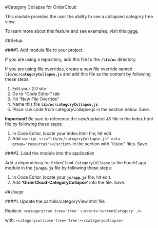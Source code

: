 #Category Collapse for OrderCloud 

This module provides the user the ability to see a collapsed category tree view.

To learn more about this feature and see examples, visit this [page](https://volition.four51ordercloud.com/store/product/CategoryCollapse).

##Setup

####1. Add module file to your project.

If you are using a repository, add this file to the **`/lib/oc`** directory.

If you are using file overrides, create a new file override named **`lib/oc/categoryCollapse.js`** and add this file as the content by following these steps:

1. Edit your 2.0 site
2. Go to “Code Editor” tab
3. Hit “New File Override”
4. Name this file **`lib/oc/categoryCollapse.js`**
5. Place raw code from categoryCollapse.js in the section below. Save.

**Important!** Be sure to reference the new/updated JS file in the index.html file by following these steps:

1. In Code Editor, locate your index.html file; hit edit.
2. Add `<script src="lib/oc/categoryCollapse.js" data-group="resources"></script>` in the section with “lib/oc” files. Save.

####2. Load the module into the application

Add a dependency for `OrderCloud-CategoryCollapse` to the Four51.app module in the **`js/app.js`** file by following these steps:

1. In Code Editor, locate your **`js/app.js`** file; hit edit.
2. Add **‘OrderCloud-CategoryCollapse’** into the file. Save.

##Usage

####1. Update the partials/categoryView.html file

Replace: `<categorytree tree='tree' current='currentCategory' />`

with: `<categorycollapse tree='tree'></categorycollapse>` 